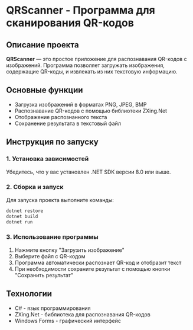 # QRScanner - Программа для сканирования QR-кодов

## Описание проекта
**QRScanner** — это простое приложение для распознавания QR-кодов с изображений. Программа позволяет загружать изображения, содержащие QR-коды, и извлекать из них текстовую информацию.

## Основные функции
- Загрузка изображений в форматах PNG, JPEG, BMP
- Распознавание QR-кодов с помощью библиотеки ZXing.Net
- Отображение распознанного текста
- Сохранение результата в текстовый файл

## Инструкция по запуску

### 1. Установка зависимостей
Убедитесь, что у вас установлен .NET SDK версии 8.0 или выше.

### 2. Сборка и запуск
Для запуска проекта выполните команды:

```sh
dotnet restore
dotnet build
dotnet run
```

### 3. Использование программы
1. Нажмите кнопку "Загрузить изображение"
2. Выберите файл с QR-кодом
3. Программа автоматически распознает QR-код и отобразит текст
4. При необходимости сохраните результат с помощью кнопки "Сохранить результат"

## Технологии
- C# - язык программирования
- ZXing.Net - библиотека для распознавания QR-кодов
- Windows Forms - графический интерфейс
